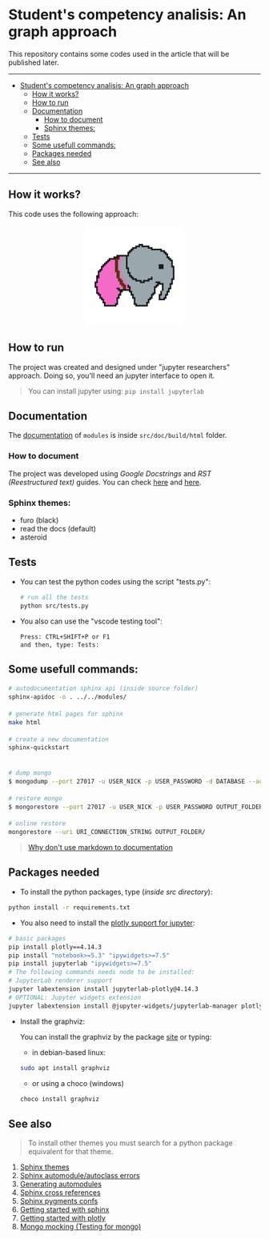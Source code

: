 # Student's competency analisis: An graph approach

This repository contains some codes used in the article that will be published later.

---

- [Student's competency analisis: An graph approach](#students-competency-analisis-an-graph-approach)
  - [How it works?](#how-it-works)
  - [How to run](#how-to-run)
  - [Documentation](#documentation)
    - [How to document](#how-to-document)
    - [Sphinx themes:](#sphinx-themes)
  - [Tests](#tests)
  - [Some usefull commands:](#some-usefull-commands)
  - [Packages needed](#packages-needed)
  - [See also](#see-also)

----

## How it works?

This code uses the following approach:

<p align="center">
  <img
    src="src/doc/source/_static/img/logo.png"
    width="200px"
    alt="Image #1"/>
</p>

## How to run

The project was created and designed under "jupyter researchers" approach. Doing so, you'll need an jupyter
interface to open it.

> You can install jupyter using:
> `pip install jupyterlab`

## Documentation

The [documentation](src/doc/build/html/index.html) of `modules` is inside `src/doc/build/html` folder.


### How to document

The project was developed using *Google Docstrings* and *RST (Reestructured text)* guides.
You can check [here](https://www.google.com/search?q=google+documentation+python&oq=google+pydocumention+&aqs=chrome.1.69i57j0i13l9.8494j0j4&sourceid=chrome&ie=UTF-8) and
[here](https://www.sphinx-doc.org/en/master/usage/restructuredtext/index.html).


### Sphinx themes:
- furo (black)
- read the docs (default)
- asteroid


## Tests
- You can test the python codes using the script "tests.py":

  ```bash
  # run all the tests
  python src/tests.py
  ```
- You also can use the "vscode testing tool":
  ```raw
  Press: CTRL+SHIFT+P or F1
  and then, type: Tests:
  ```

## Some usefull commands:

```bash
# autodocumentation sphinx api (inside source folder)
sphinx-apidoc -o . ../../modules/

# generate html pages for sphinx
make html

# create a new documentation
sphinx-quickstart


# dump mongo
$ mongodump --port 27017 -u USER_NICK -p USER_PASSWORD -d DATABASE --authenticationDatabase admin -o OUTPUT_FOLDER

# restore mongo
$ mongorestore --port 27017 -u USER_NICK -p USER_PASSWORD OUTPUT_FOLDER/

# online restore
mongorestore --uri URI_CONNECTION_STRING OUTPUT_FOLDER/
```

> [Why don't use markdown to documentation](https://www.ericholscher.com/blog/2016/mar/15/dont-use-markdown-for-technical-docs/)

## Packages needed

* To install the python packages, type (*inside src directory*):

```bash
python install -r requirements.txt
```
* You also need to install the [plotly support for jupyter][7]:

```bash
# basic packages
pip install plotly==4.14.3
pip install "notebook>=5.3" "ipywidgets>=7.5"
pip install jupyterlab "ipywidgets>=7.5"
# The following commands needs node to be installed:
# JupyterLab renderer support
jupyter labextension install jupyterlab-plotly@4.14.3
# OPTIONAL: Jupyter widgets extension
jupyter labextension install @jupyter-widgets/jupyterlab-manager plotlywidget@4.14.3
```
* Install the graphviz:

  You can install the graphviz by the package [site](https://graphviz.org/download/) or typing:

  * in debian-based linux:

  ```bash
  sudo apt install graphviz
  ```

  * or using a choco (windows)

  ```bash
  choco install graphviz
  ```

## See also

> To install other themes you must search for a python package equivalent for that theme.


1. [Sphinx themes][1]
2. [Sphinx automodule/autoclass errors][2]
3. [Generating automodules][3]
4. [Sphinx cross references][4]
5. [Sphinx pygments confs][5]
6. [Getting started with sphinx][6]
7. [Getting started with plotly][7]
8. [Mongo mocking (Testing for mongo)][8]

<!-- Links -->

[1]: https://sphinx-themes.org/
[2]: https://stackoverflow.com/questions/13516404/sphinx-error-unknown-directive-type-automodule-or-autoclass
[3]: https://www.youtube.com/watch?v=b4iFyrLQQh4&ab_channel=avcourt
[4]: https://stackoverflow.com/questions/34533346/incorrect-cross-reference-syntax-gives-confusing-undefined-label-warning
[5]: https://www.sphinx-doc.org/en/master/usage/configuration.html#confval-pygments_style
[6]: https://docs.readthedocs.io/en/stable/intro/getting-started-with-sphinx.html
[7]: https://plotly.com/python/getting-started/
[8]: https://github.com/mongomock/mongomock/blob/develop/tests/test__mongomock.py